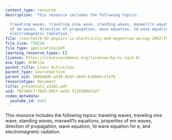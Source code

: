 ```yaml
---
content_type: resource
description: 'This resource includes the following topics:

  traveling waves, traveling sine wave, standing waves, maxwell?s equations, properties
  of em waves, direction of propagation, wave equation, 1d wave equation for e, and
  electromagnetic radiation.'
file: /courses/8-02-physics-ii-electricity-and-magnetism-spring-2007/f0730dc7fb61895fa43251265809c52f_presentati_w13d1.pdf
file_size: 738214
file_type: application/pdf
learning_resource_types: []
license: https://creativecommons.org/licenses/by-nc-sa/4.0/
ocw_type: OCWFile
parent_title: Class Activities
parent_type: CourseSection
parent_uid: 588b48d5-a339-0347-e6e5-b16b0ec1fe7b
resourcetype: Document
title: presentati_w13d1.pdf
uid: f0730dc7-fb61-895f-a432-51265809c52f
video_metadata:
  youtube_id: null
---
```

This resource includes the following topics:
traveling waves, traveling sine wave, standing waves, maxwell?s equations, properties of em waves, direction of propagation, wave equation, 1d wave equation for e, and electromagnetic radiation.